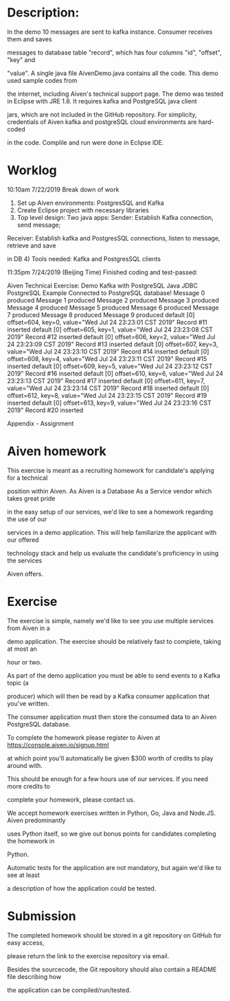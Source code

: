 Description:
============
In the demo 10 messages are sent to kafka instance. Consumer receives them and saves 

messages to database table "record", which has four columns "id", "offset", "key" and 

"value".
A single java file AivenDemo.java contains all the code. This demo used sample codes from 

the internet, including Aiven's technical support page.
The demo was tested in Eclipse with JRE 1.8. It requires kafka and PostgreSQL java client 

jars, which are not included in the GitHub repository.
For simplicity, credentials of Aiven kafka and postgreSQL cloud environments are hard-coded 

in the code.
Complile and run were done in Eclipse IDE.

Worklog
=======

10:10am 7/22/2019
Break down of work
1) Set up Aiven environments: PostgresSQL and Kafka
2) Create Eclipse project with necessary libraries
3) Top level design: Two java apps: Sender: Establish Kafka connection, send message; 

Receiver: Establish kafka and PostgresSQL connections, listen to message, retrieve and save 

in DB
4) Tools needed: Kafka and PostgresSQL clients

11:35pm 7/24/2019 (Beijing Time)
Finished coding and test-passed:

Aiven Technical Exercise: Demo Kafka with PostgreSQL
Java JDBC PostgreSQL Example
Connected to PostgreSQL database!
Message 0 produced
Message 1 produced
Message 2 produced
Message 3 produced
Message 4 produced
Message 5 produced
Message 6 produced
Message 7 produced
Message 8 produced
Message 9 produced
default [0] offset=604, key=0, value="Wed Jul 24 23:23:01 CST 2019"
Record #11 inserted
default [0] offset=605, key=1, value="Wed Jul 24 23:23:08 CST 2019"
Record #12 inserted
default [0] offset=606, key=2, value="Wed Jul 24 23:23:09 CST 2019"
Record #13 inserted
default [0] offset=607, key=3, value="Wed Jul 24 23:23:10 CST 2019"
Record #14 inserted
default [0] offset=608, key=4, value="Wed Jul 24 23:23:11 CST 2019"
Record #15 inserted
default [0] offset=609, key=5, value="Wed Jul 24 23:23:12 CST 2019"
Record #16 inserted
default [0] offset=610, key=6, value="Wed Jul 24 23:23:13 CST 2019"
Record #17 inserted
default [0] offset=611, key=7, value="Wed Jul 24 23:23:14 CST 2019"
Record #18 inserted
default [0] offset=612, key=8, value="Wed Jul 24 23:23:15 CST 2019"
Record #19 inserted
default [0] offset=613, key=9, value="Wed Jul 24 23:23:16 CST 2019"
Record #20 inserted

Appendix - Assignment

Aiven homework
==============

This exercise is meant as a recruiting homework for candidate's applying for a technical 

position within Aiven. As Aiven is a Database As a Service vendor which takes great pride 

in the easy setup of our services, we'd like to see a homework regarding the use of our 

services in a demo application. This will help familiarize the applicant with our offered 

technology stack and help us evaluate the candidate's proficiency in using the services 

Aiven offers.

Exercise
========

The exercise is simple, namely we'd like to see you use multiple services from Aiven in a 

demo application. The exercise should be relatively fast to complete, taking at most an 

hour or two.

As part of the demo application you must be able to send events to a Kafka topic (a 

producer) which will then be read by a Kafka consumer application that you've written.

The consumer application must then store the consumed data to an Aiven PostgreSQL database.

To complete the homework please register to Aiven at https://console.aiven.io/signup.html 

at which point you'll automatically be given $300 worth of credits to play around with. 

This should be enough for a few hours use of our services. If you need more credits to 

complete your homework, please contact us.

We accept homework exercises written in Python, Go, Java and Node.JS. Aiven predominantly 

uses Python itself, so we give out bonus points for candidates completing the homework in 

Python.

Automatic tests for the application are not mandatory, but again we'd like to see at least 

a description of how the application could be tested.

Submission
==========

The completed homework should be stored in a git repository on GitHub for easy access, 

please return the link to the exercise repository via email.

Besides the sourcecode, the Git repository should also contain a README file describing how 

the application can be compiled/run/tested.
